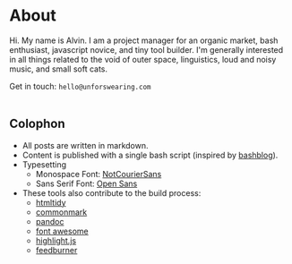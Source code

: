   
# About  
  
Hi. My name is Alvin. I am a project manager for an organic market, bash enthusiast, javascript novice, and tiny tool builder. I'm generally interested in all things related to the void of outer space, linguistics, loud and noisy music, and small soft cats. 

Get in touch: `hello@unforswearing.com`
<br><br>

## Colophon  

- All posts are written in markdown.
- Content is published with a single bash script (inspired by [bashblog](https://github.com/cfenollosa/bashblog)).
- Typesetting
    - Monospace Font: [NotCourierSans](https://github.com/chrissimpkins/codeface/tree/master/fonts/not-courier-sans)
    - Sans Serif Font: [Open Sans](https://fonts.google.com/specimen/Open+Sans?selection.family=Open+Sans)
- These tools also contribute to the build process: 
    - [htmltidy](http://api.html-tidy.org/tidy/quickref_5.2.0.html)
    - [commonmark](http://commonmark.org)
    - [pandoc](http://pandoc.org)
    - [font awesome](http://fontawesome.io/)
    - [highlight.js](https://highlightjs.org/)
    - [feedburner](http://feedburner.com)
